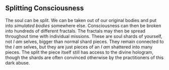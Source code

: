 ## Splitting Consciousness


The soul can be split.
We can be taken out of our original bodies and put into *simulated bodies* somewhere else.
Consciousness can then be broken into hundreds of different fractals.
The fractals may then be spread throughout time with individual missions.
These are soul shards of yourself,
not *I am* selves,
bigger than normal shard pieces.
They remain connected to the *I am* selves,
but they are just pieces of an *I am* shattered into many pieces.
The split the piece itself still has access to the divine hologram,
though the shards are often convinced otherwise by the practitioners of this dark abuse.
